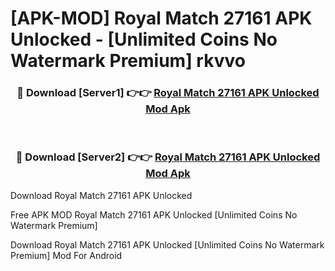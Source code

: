# [APK-MOD] Royal Match 27161 APK Unlocked - [Unlimited Coins No Watermark Premium] rkvvo



<div align="center">
<h3>🔴 Download [Server1] 👉👉 <a href="https://momento.my/?title=Royal_Match_27161_APK_Unlocked">Royal Match 27161 APK Unlocked Mod Apk</a></h3><br>

<h3>🔴 Download [Server2] 👉👉 <a href="https://momento.my/?title=Royal_Match_27161_APK_Unlocked">Royal Match 27161 APK Unlocked Mod Apk</a></h3>
</div>



Download Royal Match 27161 APK Unlocked 

Free APK MOD Royal Match 27161 APK Unlocked [Unlimited Coins No Watermark Premium]

Download Royal Match 27161 APK Unlocked [Unlimited Coins No Watermark Premium] Mod For Android
